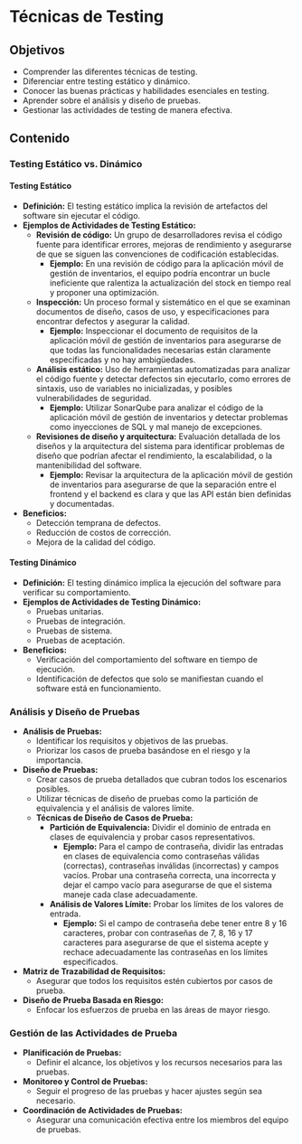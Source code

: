 # Técnicas de Testing

## Objetivos

- Comprender las diferentes técnicas de testing.
- Diferenciar entre testing estático y dinámico.
- Conocer las buenas prácticas y habilidades esenciales en testing.
- Aprender sobre el análisis y diseño de pruebas.
- Gestionar las actividades de testing de manera efectiva.

## Contenido

### Testing Estático vs. Dinámico

#### Testing Estático

- **Definición:** El testing estático implica la revisión de artefactos del software sin ejecutar el código.
- **Ejemplos de Actividades de Testing Estático:**
  - **Revisión de código:** Un grupo de desarrolladores revisa el código fuente para identificar errores, mejoras de rendimiento y asegurarse de que se siguen las convenciones de codificación establecidas.
    - **Ejemplo:** En una revisión de código para la aplicación móvil de gestión de inventarios, el equipo podría encontrar un bucle ineficiente que ralentiza la actualización del stock en tiempo real y proponer una optimización.
  - **Inspección:** Un proceso formal y sistemático en el que se examinan documentos de diseño, casos de uso, y especificaciones para encontrar defectos y asegurar la calidad.
    - **Ejemplo:** Inspeccionar el documento de requisitos de la aplicación móvil de gestión de inventarios para asegurarse de que todas las funcionalidades necesarias están claramente especificadas y no hay ambigüedades.
  - **Análisis estático:** Uso de herramientas automatizadas para analizar el código fuente y detectar defectos sin ejecutarlo, como errores de sintaxis, uso de variables no inicializadas, y posibles vulnerabilidades de seguridad.
    - **Ejemplo:** Utilizar SonarQube para analizar el código de la aplicación móvil de gestión de inventarios y detectar problemas como inyecciones de SQL y mal manejo de excepciones.
  - **Revisiones de diseño y arquitectura:** Evaluación detallada de los diseños y la arquitectura del sistema para identificar problemas de diseño que podrían afectar el rendimiento, la escalabilidad, o la mantenibilidad del software.
    - **Ejemplo:** Revisar la arquitectura de la aplicación móvil de gestión de inventarios para asegurarse de que la separación entre el frontend y el backend es clara y que las API están bien definidas y documentadas.
- **Beneficios:**
  - Detección temprana de defectos.
  - Reducción de costos de corrección.
  - Mejora de la calidad del código.

#### Testing Dinámico

- **Definición:** El testing dinámico implica la ejecución del software para verificar su comportamiento.
- **Ejemplos de Actividades de Testing Dinámico:**
  - Pruebas unitarias.
  - Pruebas de integración.
  - Pruebas de sistema.
  - Pruebas de aceptación.
- **Beneficios:**
  - Verificación del comportamiento del software en tiempo de ejecución.
  - Identificación de defectos que solo se manifiestan cuando el software está en funcionamiento.

### Análisis y Diseño de Pruebas

- **Análisis de Pruebas:**
  - Identificar los requisitos y objetivos de las pruebas.
  - Priorizar los casos de prueba basándose en el riesgo y la importancia.
- **Diseño de Pruebas:**
  - Crear casos de prueba detallados que cubran todos los escenarios posibles.
  - Utilizar técnicas de diseño de pruebas como la partición de equivalencia y el análisis de valores límite.
  - **Técnicas de Diseño de Casos de Prueba:**
    - **Partición de Equivalencia:** Dividir el dominio de entrada en clases de equivalencia y probar casos representativos.
      - **Ejemplo:** Para el campo de contraseña, dividir las entradas en clases de equivalencia como contraseñas válidas (correctas), contraseñas inválidas (incorrectas) y campos vacíos. Probar una contraseña correcta, una incorrecta y dejar el campo vacío para asegurarse de que el sistema maneje cada clase adecuadamente.
    - **Análisis de Valores Límite:** Probar los límites de los valores de entrada.
      - **Ejemplo:** Si el campo de contraseña debe tener entre 8 y 16 caracteres, probar con contraseñas de 7, 8, 16 y 17 caracteres para asegurarse de que el sistema acepte y rechace adecuadamente las contraseñas en los límites especificados.
- **Matriz de Trazabilidad de Requisitos:**
  - Asegurar que todos los requisitos estén cubiertos por casos de prueba.
- **Diseño de Prueba Basada en Riesgo:**
  - Enfocar los esfuerzos de prueba en las áreas de mayor riesgo.

### Gestión de las Actividades de Prueba

- **Planificación de Pruebas:**
  - Definir el alcance, los objetivos y los recursos necesarios para las pruebas.
- **Monitoreo y Control de Pruebas:**
  - Seguir el progreso de las pruebas y hacer ajustes según sea necesario.
- **Coordinación de Actividades de Pruebas:**
  - Asegurar una comunicación efectiva entre los miembros del equipo de pruebas.
